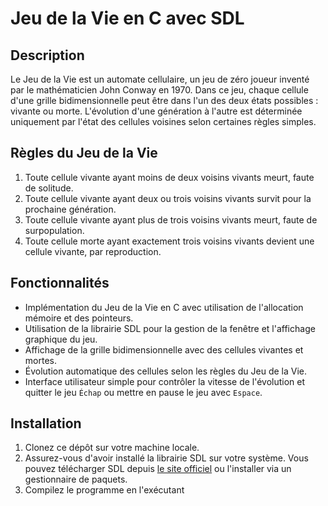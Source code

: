 # Jeu de la Vie en C avec SDL

## Description

Le Jeu de la Vie est un automate cellulaire, un jeu de zéro joueur inventé par le mathématicien John Conway en 1970. Dans ce jeu, chaque cellule d'une grille bidimensionnelle peut être dans l'un des deux états possibles : vivante ou morte. L'évolution d'une génération à l'autre est déterminée uniquement par l'état des cellules voisines selon certaines règles simples.

## Règles du Jeu de la Vie

1. Toute cellule vivante ayant moins de deux voisins vivants meurt, faute de solitude.
2. Toute cellule vivante ayant deux ou trois voisins vivants survit pour la prochaine génération.
3. Toute cellule vivante ayant plus de trois voisins vivants meurt, faute de surpopulation.
4. Toute cellule morte ayant exactement trois voisins vivants devient une cellule vivante, par reproduction.

## Fonctionnalités

- Implémentation du Jeu de la Vie en C avec utilisation de l'allocation mémoire et des pointeurs.
- Utilisation de la librairie SDL pour la gestion de la fenêtre et l'affichage graphique du jeu.
- Affichage de la grille bidimensionnelle avec des cellules vivantes et mortes.
- Évolution automatique des cellules selon les règles du Jeu de la Vie.
- Interface utilisateur simple pour contrôler la vitesse de l'évolution et quitter le jeu `Échap` ou mettre en pause le jeu avec `Espace`.

## Installation

1. Clonez ce dépôt sur votre machine locale.
2. Assurez-vous d'avoir installé la librairie SDL sur votre système. Vous pouvez télécharger SDL depuis [le site officiel](https://www.libsdl.org/download-2.0.php) ou l'installer via un gestionnaire de paquets.
3. Compilez le programme en l'exécutant 
